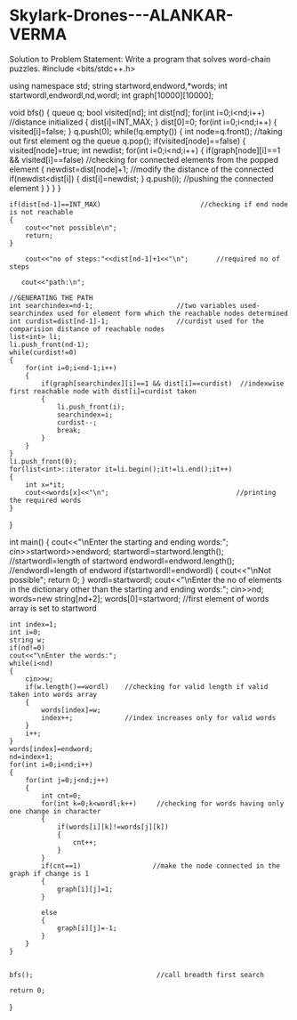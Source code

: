 # Skylark-Drones---ALANKAR-VERMA
Solution to Problem Statement: Write a program that solves word-chain puzzles.
#include <bits/stdc++.h>

using namespace std;
string startword,endword,*words;
int startwordl,endwordl,nd,wordl;
int graph[10000][10000];


void bfs()
{
    queue<int> q;
    bool visited[nd];
    int dist[nd];
    for(int i=0;i<nd;i++)                    //distance initialized
    {
        dist[i]=INT_MAX;
    }
    dist[0]=0;
    for(int i=0;i<nd;i++)
    {
        visited[i]=false;
    }
    q.push(0);
    while(!q.empty())
    {
        int node=q.front();                 //taking out first element og the queue
        q.pop();
        if(visited[node]==false)
        {
        visited[node]=true;
        int newdist;
        for(int i=0;i<nd;i++)
        {
            if(graph[node][i]==1 && visited[i]==false)    //checking for connected elements from the popped element
            {
                newdist=dist[node]+1;                      //modify the distance of the connected
                if(newdist<dist[i])
                {
                    dist[i]=newdist;
                }
                q.push(i);                                //pushing the connected element
            }
        }
        }
    }



    if(dist[nd-1]==INT_MAX)                         //checking if end node is not reachable
    {
        cout<<"not possible\n";
        return;
    }

        cout<<"no of steps:"<<dist[nd-1]+1<<"\n";       //required no of steps

       cout<<"path:\n";

    //GENERATING THE PATH
    int searchindex=nd-1;                     //two variables used- searchindex used for element form which the reachable nodes determined
    int curdist=dist[nd-1]-1;                 //curdist used for the comparision distance of reachable nodes
    list<int> li;
    li.push_front(nd-1);
    while(curdist!=0)
    {
        for(int i=0;i<nd-1;i++)
        {
            if(graph[searchindex][i]==1 && dist[i]==curdist)  //indexwise first reachable node with dist[i]=curdist taken
            {
                li.push_front(i);
                searchindex=i;
                curdist--;
                break;
            }
        }
    }
    li.push_front(0);
    for(list<int>::iterator it=li.begin();it!=li.end();it++)
    {
        int x=*it;
        cout<<words[x]<<"\n";                                //printing the required words
    }
}




int main()
{
    cout<<"\nEnter the starting and ending words:";
    cin>>startword>>endword;
    startwordl=startword.length();       //startwordl=length of startword
    endwordl=endword.length();           //endwordl=length of endword
    if(startwordl!=endwordl)
    {
        cout<<"\nNot possible";
        return 0;
    }
    wordl=startwordl;
    cout<<"\nEnter the no of elements in the dictionary other than the starting and ending words:";
    cin>>nd;
    words=new string[nd+2];
    words[0]=startword;        //first element of words array is set to startword

    int index=1;
    int i=0;
    string w;
    if(nd!=0)
    cout<<"\nEnter the words:";
    while(i<nd)
    {
        cin>>w;
        if(w.length()==wordl)    //checking for valid length if valid taken into words array
        {
            words[index]=w;
            index++;             //index increases only for valid words
        }
        i++;
    }
    words[index]=endword;
    nd=index+1;
    for(int i=0;i<nd;i++)
    {
        for(int j=0;j<nd;j++)
        {
            int cnt=0;
            for(int k=0;k<wordl;k++)     //checking for words having only one change in character
            {
                if(words[i][k]!=words[j][k])
                {
                    cnt++;
                }
            }
            if(cnt==1)                  //make the node connected in the graph if change is 1
            {
                graph[i][j]=1;
            }

            else
            {
                graph[i][j]=-1;
            }
        }
    }


    bfs();                               //call breadth first search

    return 0;
}
